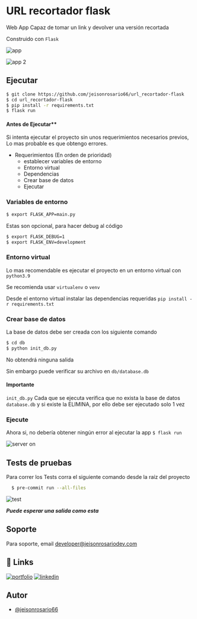 
# URL recortador flask

Web App Capaz de tomar un link y devolver una versión recortada

Construido con `Flask`

![app](https://github.com/jeisonrosario66/flask-guia/assets/96961824/01ba77ed-55b4-473c-8bac-e3bafbc1d1e5)

![app 2](https://github.com/jeisonrosario66/flask-guia/assets/96961824/2d20fdcf-730b-426c-8707-db2c35affbca)

## Ejecutar

```bash
$ git clone https://github.com/jeisonrosario66/url_recortador-flask
$ cd url_recortador-flask
$ pip install -r requirements.txt
$ flask run
```

#### Antes de Ejecutar**
Si intenta ejecutar el proyecto sin unos requerimientos necesarios previos, Lo mas probable es que obtengo errores.

* Requerimientos (En orden de prioridad)
    - establecer variables de entorno
    - Entorno virtual
    - Dependencias
    - Crear base de datos
    - Ejecutar
### Variables de entorno

```bash
$ export FLASK_APP=main.py
```

Estas son opcional, para hacer debug al código
```bash
$ export FLASK_DEBUG=1
$ export FLASK_ENV=development
```
### Entorno virtual
Lo mas recomendable es ejecutar el proyecto en un entorno virtual con `python3.9`

Se recomienda usar `virtualenv` o `venv`

Desde el entorno virtual instalar las dependencias requeridas `pip install -r requirements.txt`

### Crear base de datos
La base de datos debe ser creada con los siguiente comando
```bash
$ cd db
$ python init_db.py
```
No obtendrá ninguna salida

Sin embargo puede verificar su archivo en `db/database.db`

#### Importante
`init_db.py` Cada que se ejecuta verifica que no exista la base de datos `database.db` y si existe la ELIMINA, por ello debe ser ejecutado solo 1 vez

### Ejecute
Ahora si, no debería obtener ningún error al ejecutar la app `$ flask run`

![server on](https://github.com/jeisonrosario66/flask-guia/assets/96961824/4b46cfd6-fbd7-4e6d-8070-f5eb6de795da)

## Tests de pruebas

Para correr los Tests corra el siguiente comando desde la raíz del proyecto

```bash
  $ pre-commit run --all-files
```

![test](https://github.com/jeisonrosario66/flask-guia/assets/96961824/0aadb5c1-f074-4c7a-89d6-c4057c99d594)

*****Puede esperar una salida como esta*****


## Soporte

Para soporte, email developer@jeisonrosariodev.com
## 🔗 Links
[![portfolio](https://img.shields.io/badge/my_portfolio-000?style=for-the-badge&logo=ko-fi&logoColor=white)](http://jeisonrosariodev.com/)
[![linkedin](https://img.shields.io/badge/linkedin-0A66C2?style=for-the-badge&logo=linkedin&logoColor=white)](https://www.linkedin.com/in/jeison-rosario-0488a7253/)



## Autor

- [@jeisonrosario66](https://github.com/jeisonrosario66)
